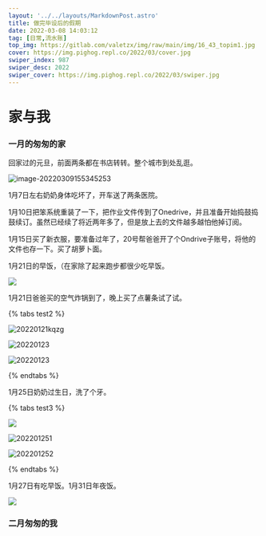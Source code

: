 ```yaml
---
layout: '../../layouts/MarkdownPost.astro'
title: 做完毕设后的假期
date: 2022-03-08 14:03:12
tag: [日常,流水账]
top_img: https://gitlab.com/valetzx/img/raw/main/img/16_43_topim1.jpg
cover: https://img.pighog.repl.co/2022/03/cover.jpg
swiper_index: 987
swiper_desc: 2022
swiper_cover: https://img.pighog.repl.co/2022/03/swiper.jpg
---
```


# 家与我

### 一月的匆匆的家

回家过的元旦，前面两条都在书店转转。整个城市到处乱逛。

![image-20220309155345253](https://img.pighog.repl.co/2022/03/image-20220309155345253.png)

1月7日左右奶奶身体吃坏了，开车送了两条医院。

1月10日把笨系统重装了一下，把作业文件传到了Onedrive，并且准备开始捣鼓捣鼓续订。虽然已经续了将近两年多了，但是放上去的文件越多越怕他掉订阅。

1月15日买了新衣服，要准备过年了，20号帮爸爸开了个Ondrive子账号，将他的文件也存一下。买了胡萝卜面。

1月21日的早饭，（在家除了起来跑步都很少吃早饭。

![](https://gitlab.com/valetzx/img/raw/main/img/16_13_20220121.jpg)

1月21日爸爸买的空气炸锅到了，晚上买了点薯条试了试。

{% tabs test2 %}

<!-- tab  0121薯条 -->
![20220121kqzg](https://img.pighog.repl.co/2022/03/20220121kqzg.jpg)
<!-- endtab -->

<!-- tab 0123早饭 -->
![20220123](https://img.pighog.repl.co/2022/03/20220123.jpg)
<!-- endtab -->

<!-- tab 0123烤翅 -->
![20220123](https://img.pighog.repl.co/2022/03/202201232.jpg)
<!-- endtab -->

{% endtabs %}

1月25日奶奶过生日，洗了个牙。

{% tabs test3 %}

<!-- tab  0125蛋糕 -->
![](https://img.pighog.repl.co/2022/03/20220125.jpg)
<!-- endtab -->

<!-- tab 0125洗牙 -->
![202201251](https://img.pighog.repl.co/2022/03/202201251.jpg)
<!-- endtab -->

<!-- tab 0125团子 -->
![202201252](https://img.pighog.repl.co/2022/03/202201252.jpg)
<!-- endtab -->

{% endtabs %}

1月27日有吃早饭。1月31日年夜饭。

![](https://img.pighog.repl.co/2022/03/20220131.jpg)

### 二月匆匆的我